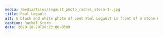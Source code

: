 ```yaml
---
media: /media/files/legault_photo_rachel_stern-1-.jpg
title: Paul Legault
alt: A black and white photo of poet Paul Legault in front of a stone wall.
caption: Rachel Stern
date: 2020-10-20T20:23:00-0500
---
```


